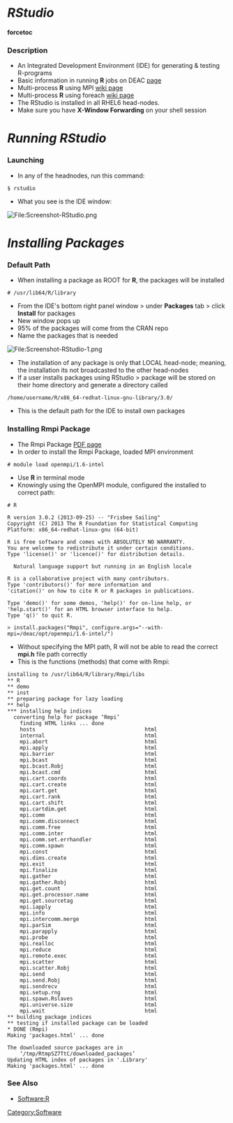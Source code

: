# ***RStudio***

__forcetoc__

### Description

  - An Integrated Development Environment (IDE) for generating & testing
    R-programs
  - Basic information in running **R** jobs on DEAC
    [page](Software:R "wikilink")
  - Multi-process **R** using MPI [wiki
    page](Software:R_-_Multiprocess_with_MPI "wikilink")
  - Multi-process **R** using foreach [wiki
    page](Software:R_-_Multiprocess_with_foreach "wikilink")
  - The RStudio is installed in all RHEL6 head-nodes.
  - Make sure you have **X-Window Forwarding** on your shell session

# ***Running RStudio***

### Launching

  - In any of the headnodes, run this command:

<!-- end list -->

    $ rstudio

  - What you see is the IDE window:

![<File:Screenshot-RStudio.png>](Screenshot-RStudio.png
"File:Screenshot-RStudio.png")

# ***Installing Packages***

### Default Path

  - When installing a package as ROOT for **R**, the packages will be
    installed

<!-- end list -->

    # /usr/lib64/R/library

  - From the IDE's bottom right panel window \> under **Packages** tab
    \> click **Install** for packages
  - New window pops up
  - 95% of the packages will come from the CRAN repo
  - Name the packages that is needed

![<File:Screenshot-RStudio-1.png>](Screenshot-RStudio-1.png
"File:Screenshot-RStudio-1.png")

  - The installation of any package is only that LOCAL head-node;
    meaning, the installation its not broadcasted to the other
    head-nodes
  - If a user installs packages using RStudio \> package will be stored
    on their home directory and generate a directory called

<!-- end list -->

    /home/username/R/x86_64-redhat-linux-gnu-library/3.0/

  - This is the default path for the IDE to install own packages

### Installing **Rmpi** Package

  - The Rmpi Package [PDF
    page](http://cran.r-project.org/web/packages/Rmpi/Rmpi.pdf)
  - In order to install the Rmpi Package, loaded MPI environment

<!-- end list -->

    # module load openmpi/1.6-intel

  - Use **R** in terminal mode
  - Knowingly using the OpenMPI module, configured the installed to
    correct path:

<!-- end list -->

    # R

    R version 3.0.2 (2013-09-25) -- "Frisbee Sailing"
    Copyright (C) 2013 The R Foundation for Statistical Computing
    Platform: x86_64-redhat-linux-gnu (64-bit)

    R is free software and comes with ABSOLUTELY NO WARRANTY.
    You are welcome to redistribute it under certain conditions.
    Type 'license()' or 'licence()' for distribution details.

      Natural language support but running in an English locale

    R is a collaborative project with many contributors.
    Type 'contributors()' for more information and
    'citation()' on how to cite R or R packages in publications.

    Type 'demo()' for some demos, 'help()' for on-line help, or
    'help.start()' for an HTML browser interface to help.
    Type 'q()' to quit R.

    > install.packages("Rmpi", configure.args="--with-mpi=/deac/opt/openmpi/1.6-intel/")

  - Without specifying the MPI path, R will not be able to read the
    correct **mpi.h** file path correctly
  - This is the functions (methods) that come with Rmpi:

<!-- end list -->

    installing to /usr/lib64/R/library/Rmpi/libs
    ** R
    ** demo
    ** inst
    ** preparing package for lazy loading
    ** help
    *** installing help indices
      converting help for package ‘Rmpi’
        finding HTML links ... done
        hosts                                   html
        internal                                html
        mpi.abort                               html
        mpi.apply                               html
        mpi.barrier                             html
        mpi.bcast                               html
        mpi.bcast.Robj                          html
        mpi.bcast.cmd                           html
        mpi.cart.coords                         html
        mpi.cart.create                         html
        mpi.cart.get                            html
        mpi.cart.rank                           html
        mpi.cart.shift                          html
        mpi.cartdim.get                         html
        mpi.comm                                html
        mpi.comm.disconnect                     html
        mpi.comm.free                           html
        mpi.comm.inter                          html
        mpi.comm.set.errhandler                 html
        mpi.comm.spawn                          html
        mpi.const                               html
        mpi.dims.create                         html
        mpi.exit                                html
        mpi.finalize                            html
        mpi.gather                              html
        mpi.gather.Robj                         html
        mpi.get.count                           html
        mpi.get.processor.name                  html
        mpi.get.sourcetag                       html
        mpi.iapply                              html
        mpi.info                                html
        mpi.intercomm.merge                     html
        mpi.parSim                              html
        mpi.parapply                            html
        mpi.probe                               html
        mpi.realloc                             html
        mpi.reduce                              html
        mpi.remote.exec                         html
        mpi.scatter                             html
        mpi.scatter.Robj                        html
        mpi.send                                html
        mpi.send.Robj                           html
        mpi.sendrecv                            html
        mpi.setup.rng                           html
        mpi.spawn.Rslaves                       html
        mpi.universe.size                       html
        mpi.wait                                html
    ** building package indices
    ** testing if installed package can be loaded
    * DONE (Rmpi)
    Making 'packages.html' ... done

    The downloaded source packages are in
        ‘/tmp/RtmpSZ7TtC/downloaded_packages’
    Updating HTML index of packages in '.Library'
    Making 'packages.html' ... done

### See Also

  - [Software:R](Software:R "wikilink")

[Category:Software](Category:Software "wikilink")
